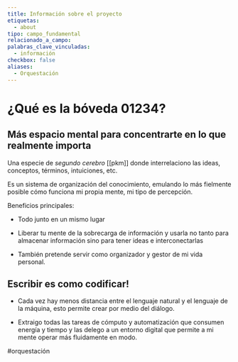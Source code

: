 ```yaml
---
title: Información sobre el proyecto
etiquetas:
  - about
tipo: campo_fundamental
relacionado_a_campo: 
palabras_clave_vinculadas:
  - información
checkbox: false
aliases:
  - Orquestación
---
```

# ¿Qué es la bóveda 01234?

## Más espacio mental para concentrarte en lo que realmente importa

Una especie de *segundo cerebro* [[pkm]] donde interrelaciono las ideas, conceptos, términos, intuiciones, etc.

Es un sistema de organización del conocimiento, emulando lo más fielmente posible cómo funciona mi propia mente, mi tipo de percepción.

Beneficios principales:

- Todo junto en un mismo lugar
- Liberar tu mente de la sobrecarga de información y usarla no tanto para almacenar información sino para tener ideas e interconectarlas

- También pretende servir como organizador y gestor de mi vida personal.

## Escribir es como codificar!

- Cada vez hay menos distancia entre el lenguaje natural y el lenguaje de la máquina, esto permite crear por medio del diálogo.

- Extraigo todas las tareas de cómputo y automatización que consumen energía y tiempo y las delego a un entorno digital que permite a mi mente operar más fluidamente en modo.

#orquestación